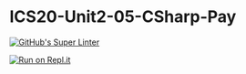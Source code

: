 # ICS20-Unit2-05-CSharp-Pay

[![GitHub's Super Linter](https://github.com/jaejun-lee06/ICS20-Unit2-05-CSharp-Pay/workflows/GitHub's%20Super%20Linter/badge.svg)](https://github.com/jaejun-lee06/ICS20-Unit2-05-CSharp-Pay/actions)

[![Run on Repl.it](https://repl.it/badge/github/jaejun-lee06/ICS20-Unit2-05-CSharp-Pay)](https://repl.it/github/jaejun-lee06/ICS20-Unit2-05-CSharp-Pay)
